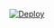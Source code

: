 [![Deploy](https://www.herokucdn.com/deploy/button.svg)](https://heroku.com/deploy?template=https://github.com/vanakkam-nanba/newtester)

